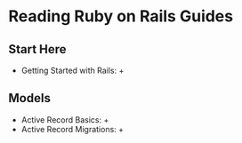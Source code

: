 # Reading Ruby on Rails Guides
## Start Here
* Getting Started with Rails: +

## Models
* Active Record Basics: +
* Active Record Migrations: +
